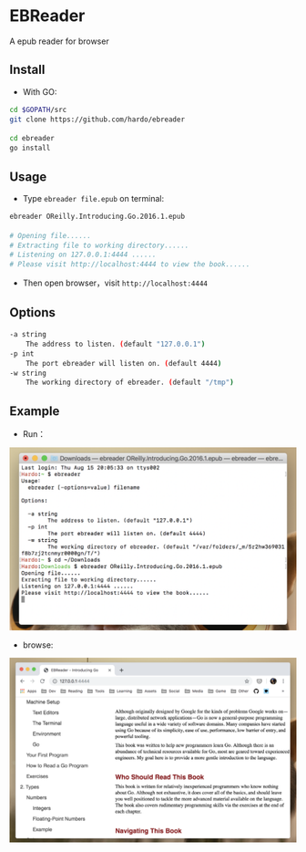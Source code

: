 # EBReader
A epub reader for browser


## Install

- With GO:

```bash
cd $GOPATH/src
git clone https://github.com/hardo/ebreader

cd ebreader
go install
```

## Usage

- Type `ebreader file.epub` on terminal:

```bash
ebreader OReilly.Introducing.Go.2016.1.epub 

# Opening file......
# Extracting file to working directory......
# Listening on 127.0.0.1:4444 ......
# Please visit http://localhost:4444 to view the book......
```

- Then open browser，visit `http://localhost:4444`

## Options

```bash
-a string
    The address to listen. (default "127.0.0.1")
-p int
    The port ebreader will listen on. (default 4444)
-w string
    The working directory of ebreader. (default "/tmp")
```

## Example

- Run：

![](example/c.png)

- browse:

![](example/b.png)
